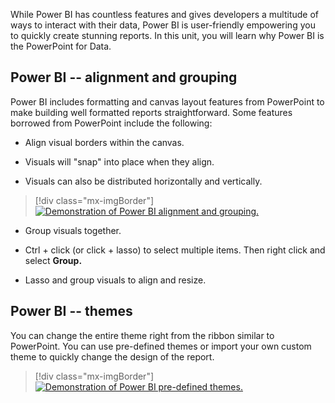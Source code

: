 While Power BI has countless features and gives developers a multitude of ways to interact with their data, Power BI is user-friendly empowering you to quickly create stunning reports. In this unit, you will learn why Power BI is the PowerPoint for Data.

## Power BI -- alignment and grouping

Power BI includes formatting and canvas layout features from PowerPoint to make building well formatted reports straightforward. Some features borrowed from PowerPoint include the following:

- Align visual borders within the canvas.

- Visuals will "snap" into place when they align.

- Visuals can also be distributed horizontally and vertically.

> [!div class="mx-imgBorder"]
> [![Demonstration of Power BI alignment and grouping.](../media/PowerPoint_data_align_demo.gif)](../media/PowerPoint_data_align_demo.gif#lightbox)

- Group visuals together.

- Ctrl + click (or click + lasso) to select multiple items. Then right click and select **Group.**

- Lasso and group visuals to align and resize.

## Power BI -- themes

You can change the entire theme right from the ribbon similar to PowerPoint. You can use pre-defined themes or import your own custom theme to quickly change the design of the report.

> [!div class="mx-imgBorder"]
> [![Demonstration of Power BI pre-defined themes.](../media/iPowerPoint_data_theme_demo.gif)](../media/PowerPoint_data_theme_demo.gif#lightbox)
